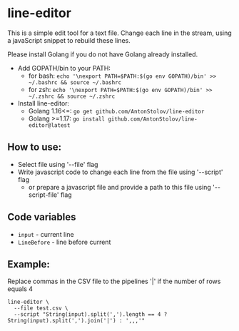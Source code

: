 # line-editor

This is a simple edit tool for a text file. Change each line in the stream, using a javaScript snippet to rebuild these lines.

Please install Golang if you do not have Golang already installed.

* Add GOPATH/bin to your PATH:
    * for bash:
    `echo '\nexport PATH=$PATH:$(go env GOPATH)/bin' >> ~/.bashrc && source ~/.bashrc`
    * for zsh:
    `echo '\nexport PATH=$PATH:$(go env GOPATH)/bin' >> ~/.zshrc && source ~/.zshrc`
* Install line-editor:
    * Golang 1.16<=: `go get github.com/AntonStolov/line-editor`
    * Golang >=1.17: `go install github.com/AntonStolov/line-editor@latest`
## How to use:

* Select file using '--file' flag
* Write javascript code to change each line from the file using '--script' flag
  * or prepare a javascript file and provide a path to this file using '--script-file' flag

## Code variables

* `input` - current line
* `LineBefore` - line before current

## Example:
Replace commas in the CSV file to the pipelines '|' if the number of rows equals 4

```
line-editor \
  --file test.csv \
  --script "String(input).split(',').length == 4 ? String(input).split(',').join('|') : ',,,'"
  ```